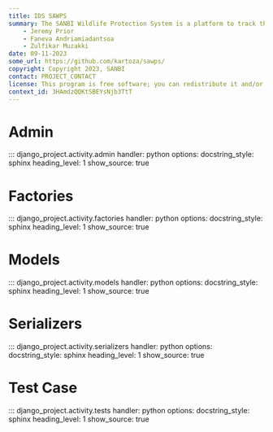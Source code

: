 ```yaml
---
title: IDS SAWPS
summary: The SANBI Wildlife Protection System is a platform to track the population levels of endangered wildlife.
    - Jeremy Prior
    - Faneva Andriamiadantsoa
    - Zulfikar Muzakki
date: 09-11-2023
some_url: https://github.com/kartoza/sawps/
copyright: Copyright 2023, SANBI
contact: PROJECT_CONTACT
license: This program is free software; you can redistribute it and/or modify it under the terms of the GNU Affero General Public License as published by the Free Software Foundation; either version 3 of the License, or (at your option) any later version.
context_id: 3HAmdzQQKtSBEYsNjb3TtT
---
```


# Admin

::: django_project.activity.admin
    handler: python
    options:
        docstring_style: sphinx
        heading_level: 1
        show_source: true


# Factories

::: django_project.activity.factories
    handler: python
    options:
        docstring_style: sphinx
        heading_level: 1
        show_source: true

# Models

::: django_project.activity.models
    handler: python
    options:
        docstring_style: sphinx
        heading_level: 1
        show_source: true


# Serializers

::: django_project.activity.serializers
    handler: python
    options:
        docstring_style: sphinx
        heading_level: 1
        show_source: true


# Test Case

::: django_project.activity.tests
    handler: python
    options:
        docstring_style: sphinx
        heading_level: 1
        show_source: true




